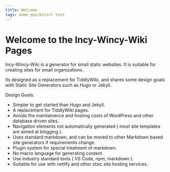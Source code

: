 ```yaml
---
title: Welcome
tags: home quickstart test
---
```


<!---
   If you have forked or copied this project, you can edit this page to make your own home page!
-->

# Welcome to the Incy-Wincy-Wiki Pages

Incy-Wincy-Wiki is a generator for small static websites. It is suitable for creating sites for small organizations. 

Its designed as a replacement for TiddlyWiki, and shares some design goals with Static Site Generators such as Hugo or Jekyll.

Design Goals:
* Simpler to get started than Hugo and Jekyll.
* A replacement for TiddlyWiki pages.
* Avoids the maintainence and hosting costs of WordPress and other database driven sites. 
* Navigation elements not automatically generated ( most site templates are aimed at blogging ).
* Uses standard markdown, and can be moved to other Markdown based site generators if requirements change.
* Plugin system for special treatment of markdown.
* No macro language for generating content. 
* Use industry standard tools ( VS Code, npm, markdown ).
* Suitable for use with netlify and other stsic site hosting services.
